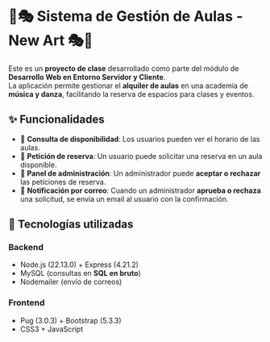 # 🎵🎭 Sistema de Gestión de Aulas - New Art 🎭🎵

Este es un **proyecto de clase** desarrollado como parte del módulo de **Desarrollo Web en Entorno Servidor y Cliente**.  
La aplicación permite gestionar el **alquiler de aulas** en una academia de **música y danza**, facilitando la reserva de espacios para clases y eventos.

## ✨ Funcionalidades

- 📅 **Consulta de disponibilidad**: Los usuarios pueden ver el horario de las aulas.
- 📝 **Petición de reserva**: Un usuario puede solicitar una reserva en un aula disponible.
- 🔑 **Panel de administración**: Un administrador puede **aceptar o rechazar** las peticiones de reserva.
- 📧 **Notificación por correo**: Cuando un administrador **aprueba o rechaza** una solicitud, se envía un email al usuario con la confirmación.

## 🚀 Tecnologías utilizadas

### **Backend**
- Node.js (22.13.0) + Express (4.21.2)
- MySQL (consultas en **SQL en bruto**)
- Nodemailer (envío de correos)

### **Frontend**
- Pug (3.0.3) + Bootstrap (5.3.3)
- CSS3 + JavaScript
